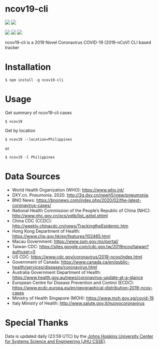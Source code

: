 <h1>
  ncov19-cli
</h1>

<img src="https://img.shields.io/badge/node-v12.14.0-red.svg"> <img src="https://img.shields.io/badge/license-MIT-green.svg">

<img src="https://forthebadge.com/images/badges/built-with-love.svg">
<img src="https://forthebadge.com/images/badges/built-with-swag.svg">
<img src="https://forthebadge.com/images/badges/made-with-javascript.svg">

<p>ncov19-cli is a 2019 Novel Coronavirus COVID-19 (2019-nCoV) CLI based tracker</p>

# Installation

```
$ npm install -g ncov19-cli
```

# Usage

Get summary of ncov19-cli cases

```
$ ncov19
```

Get by location

```
$ ncov19 --location=Philippines
```

or

```
$ ncov19 -l Philippines
```

# Data Sources

- World Health Organization (WHO): https://www.who.int/ <br>
- DXY.cn. Pneumonia. 2020. http://3g.dxy.cn/newh5/view/pneumonia. <br>
- BNO News: https://bnonews.com/index.php/2020/02/the-latest-coronavirus-cases/ <br>
- National Health Commission of the People’s Republic of China (NHC): <br>
  http://www.nhc.gov.cn/xcs/yqtb/list_gzbd.shtml <br>
- China CDC (CCDC): http://weekly.chinacdc.cn/news/TrackingtheEpidemic.htm <br>
- Hong Kong Department of Health: https://www.chp.gov.hk/en/features/102465.html <br>
- Macau Government: https://www.ssm.gov.mo/portal/ <br>
- Taiwan CDC: https://sites.google.com/cdc.gov.tw/2019ncov/taiwan?authuser=0 <br>
- US CDC: https://www.cdc.gov/coronavirus/2019-ncov/index.html <br>
- Government of Canada: https://www.canada.ca/en/public-health/services/diseases/coronavirus.html <br>
- Australia Government Department of Health: https://www.health.gov.au/news/coronavirus-update-at-a-glance <br>
- European Centre for Disease Prevention and Control (ECDC): https://www.ecdc.europa.eu/en/geographical-distribution-2019-ncov-cases
- Ministry of Health Singapore (MOH): https://www.moh.gov.sg/covid-19
- Italy Ministry of Health: http://www.salute.gov.it/nuovocoronavirus

# Special Thanks

Data is updated daily (23:59 UTC) by the [Johns Hopkins University Center for Systems Science and Engineering (JHU CSSE)](https://github.com/CSSEGISandData/COVID-19).
